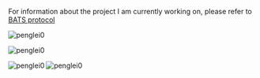 For information about the project I am currently working on, please refer to [BATS protocol](https://github.com/n-hop/bats-documentation)

<p align="left"><img src="https://komarev.com/ghpvc/?username=penglei0&label=Profile%20views&color=0e75b6&style=flat" alt="penglei0" /> </p>
<p><img align="center" src="https://github-readme-stats.vercel.app/api?username=penglei0&show_icons=true&locale=en" alt="penglei0" /></p>
<p><img align="left" src="https://github-readme-stats.vercel.app/api/top-langs?username=penglei0&show_icons=true&locale=en&layout=compact" alt="penglei0" /></p>
<p><img align="center" src="https://github-readme-streak-stats.herokuapp.com/?user=penglei0&" alt="penglei0" /></p>
